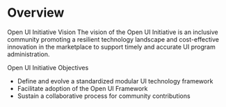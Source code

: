 # Overview

Open UI Initiative Vision
The vision of the Open UI Initiative is an inclusive community promoting a resilient technology landscape and cost-effective innovation in the marketplace to support timely and accurate UI program administration.

Open UI Initiative Objectives
* Define and evolve a standardized modular UI technology framework ​
* Facilitate adoption of the Open UI Framework ​
* Sustain a collaborative process for community contributions 
